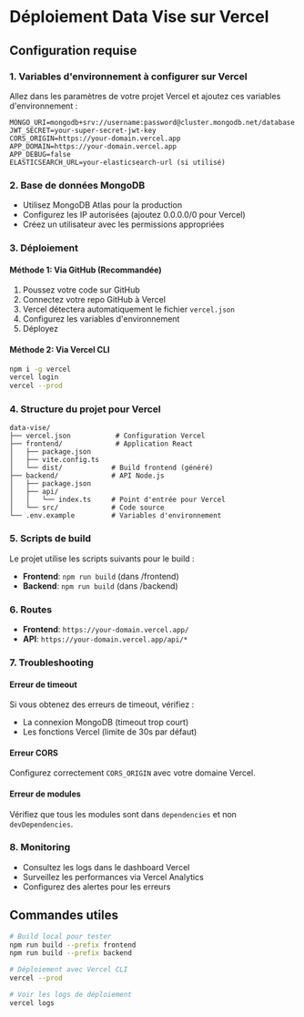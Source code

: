 # Déploiement Data Vise sur Vercel

## Configuration requise

### 1. Variables d'environnement à configurer sur Vercel

Allez dans les paramètres de votre projet Vercel et ajoutez ces variables d'environnement :

```
MONGO_URI=mongodb+srv://username:password@cluster.mongodb.net/database
JWT_SECRET=your-super-secret-jwt-key
CORS_ORIGIN=https://your-domain.vercel.app
APP_DOMAIN=https://your-domain.vercel.app
APP_DEBUG=false
ELASTICSEARCH_URL=your-elasticsearch-url (si utilisé)
```

### 2. Base de données MongoDB

- Utilisez MongoDB Atlas pour la production
- Configurez les IP autorisées (ajoutez 0.0.0.0/0 pour Vercel)
- Créez un utilisateur avec les permissions appropriées

### 3. Déploiement

#### Méthode 1: Via GitHub (Recommandée)
1. Poussez votre code sur GitHub
2. Connectez votre repo GitHub à Vercel
3. Vercel détectera automatiquement le fichier `vercel.json`
4. Configurez les variables d'environnement
5. Déployez

#### Méthode 2: Via Vercel CLI
```bash
npm i -g vercel
vercel login
vercel --prod
```

### 4. Structure du projet pour Vercel

```
data-vise/
├── vercel.json           # Configuration Vercel
├── frontend/             # Application React
│   ├── package.json
│   ├── vite.config.ts
│   └── dist/            # Build frontend (généré)
├── backend/             # API Node.js
│   ├── package.json
│   ├── api/
│   │   └── index.ts     # Point d'entrée pour Vercel
│   └── src/             # Code source
└── .env.example         # Variables d'environnement
```

### 5. Scripts de build

Le projet utilise les scripts suivants pour le build :

- **Frontend**: `npm run build` (dans /frontend)
- **Backend**: `npm run build` (dans /backend)

### 6. Routes

- **Frontend**: `https://your-domain.vercel.app/`
- **API**: `https://your-domain.vercel.app/api/*`

### 7. Troubleshooting

#### Erreur de timeout
Si vous obtenez des erreurs de timeout, vérifiez :
- La connexion MongoDB (timeout trop court)
- Les fonctions Vercel (limite de 30s par défaut)

#### Erreur CORS
Configurez correctement `CORS_ORIGIN` avec votre domaine Vercel.

#### Erreur de modules
Vérifiez que tous les modules sont dans `dependencies` et non `devDependencies`.

### 8. Monitoring

- Consultez les logs dans le dashboard Vercel
- Surveillez les performances via Vercel Analytics
- Configurez des alertes pour les erreurs

## Commandes utiles

```bash
# Build local pour tester
npm run build --prefix frontend
npm run build --prefix backend

# Déploiement avec Vercel CLI
vercel --prod

# Voir les logs de déploiement
vercel logs
```
